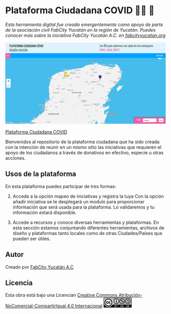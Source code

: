 # Plataforma Ciudadana COVID 👨‍💻 📍
*Esta herramienta digital fue creada emergentemente como apoyo de parte de la asociación civil FabCity Yucatán en la región de Yucatán. Puedes conocer más sobre la iniciativa FabCity Yucatán A.C. en [fabcityyucatan.org](http://fabcityyucatan.org/)*

![Image of mapa](https://github.com/fabcityyucatan/plataformaciudadanacovid/blob/master/img/fondo.png)




[Plataforma Ciudadana COVID](https://www.plataformaciudadanacovid.com/)

Bienvenidos al repositorio de la plataforma ciudadana que ha sido creada con la intención de reunir en un mismo sitio las iniciativas que requieren el apoyo de los ciudadanos a través de donativos en efectivo, especie u otras acciones. 


## Usos de la plataforma 
En esta plataforma puedes participar de tres formas:

2. Accede a la opción mapeo de iniciativas y registra la tuya
Con la opción añadir iniciativa se te desplegará un modulo para proporcionar información que será usada para la plataforma. Lo validaremos y tu información estará disponible.

3. Accede a recursos y conoce diversas herramientas y plataformas.
En esta sección estamos conjuntando diferentes herramientas, archivos de diseño y plataformas tanto locales como de otras Ciudades/Países que pueden ser útiles.


## Autor
Creado por 
[FabCity Yucatán A.C](http://fabcityyucatan.org/)


## Licencia 
Esta obra está bajo una Licencian [Creative Commons Atribución-NoComercial-CompartirIgual 4.0 Internacional](https://creativecommons.org/licenses/by-nc-sa/4.0/)
![Image of license](https://github.com/fabcityyucatan/plataformaciudadanacovid/blob/master/img/88x31.png)
